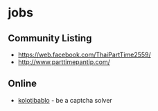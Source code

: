 # jobs

## Community Listing
- https://web.facebook.com/ThaiPartTime2559/
- http://www.parttimepantip.com/

## Online
 - [kolotibablo](https://kolotibablo.com/main/home) - be a captcha solver
